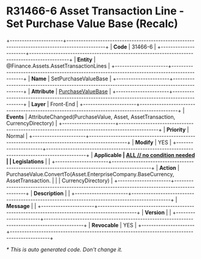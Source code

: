 ﻿---
erp.type: front-end-business-rule
erp.entity: Finance.Assets.AssetTransactionLines
---

# R31466-6 Asset Transaction Line - Set Purchase Value Base (Recalc)
+----------------------+----------------------------------------------------------------------------------------------+
| **Code**             | 31466-6                                                                                      |
+----------------------+----------------------------------------------------------------------------------------------+
| **Entity**           | @Finance.Assets.AssetTransactionLines                                                        |
+----------------------+----------------------------------------------------------------------------------------------+
| **Name**             | SetPurchaseValueBase                                                                         |
+----------------------+----------------------------------------------------------------------------------------------+
| **Attribute**        | [PurchaseValueBase](../entities/Finance.Assets.AssetTransactionLines.md#purchasevaluebase)   |
+----------------------+----------------------------------------------------------------------------------------------+
| **Layer**            | Front-End                                                                                    |
+----------------------+----------------------------------------------------------------------------------------------+
| **Events**           | AttributeChanged(PurchaseValue, Asset, AssetTransaction, CurrencyDirectory)                  |
+----------------------+----------------------------------------------------------------------------------------------+
| **Priority**         | Normal                                                                                       |
+----------------------+----------------------------------------------------------------------------------------------+
| **Modify**           | YES                                                                                          |
+----------------------+----------------------------------------------------------------------------------------------+
| **Applicable         | [ALL // no condition needed](xref:applicable-legislations)                                   |
| Legislations**       |                                                                                              |
+----------------------+----------------------------------------------------------------------------------------------+
| **Action**           | PurchaseValue.ConvertTo(Asset.EnterpriseCompany.BaseCurrency, AssetTransaction.              |
|                      | CurrencyDirectory)                                                                           |
+----------------------+----------------------------------------------------------------------------------------------+
| **Description**      |                                                                                              |
+----------------------+----------------------------------------------------------------------------------------------+
| **Message**          |                                                                                              |
+----------------------+----------------------------------------------------------------------------------------------+
| **Version**          |                                                                                              |
+----------------------+----------------------------------------------------------------------------------------------+
| **Revocable**        | YES                                                                                          |
+----------------------+----------------------------------------------------------------------------------------------+

*\* This is auto generated code. Don't change it.*
